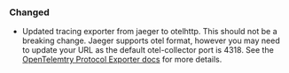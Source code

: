 ### Changed

- Updated tracing exporter from jaeger to otelhttp. This should not be a breaking change. Jaeger supports otel format, however you may need to update your URL as the default otel-collector port is 4318. See the [OpenTelemtry Protocol Exporter docs](https://opentelemetry.io/docs/specs/otel/protocol/exporter/) for more details.
